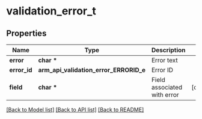# validation_error_t

## Properties
Name | Type | Description | Notes
------------ | ------------- | ------------- | -------------
**error** | **char \*** | Error text | 
**error_id** | **arm_api_validation_error_ERRORID_e** | Error ID | 
**field** | **char \*** | Field associated with error | [optional] 

[[Back to Model list]](../README.md#documentation-for-models) [[Back to API list]](../README.md#documentation-for-api-endpoints) [[Back to README]](../README.md)


